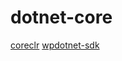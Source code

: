 # dotnet-core

[coreclr](https://github.com/dotnet/coreclr)
[wpdotnet-sdk](https://github.com/iolevel/wpdotnet-sdk)
